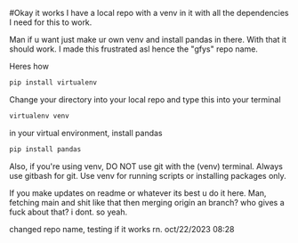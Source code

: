 #Okay it works
I have a local repo with a venv in it with all the dependencies I need for this to work.

Man if u want just make ur own venv and install pandas in there. With that it should work. I made this frustrated asl hence the "gfys" repo name.

Heres how
```python 
pip install virtualenv
```
Change your directory into your local repo and type this into your terminal
```python 
virtualenv venv
```

in your virtual environment, install pandas
```python
pip install pandas
```

Also, if you're using venv, DO NOT use git with the (venv) terminal. Always use gitbash for git. Use venv for running scripts or installing packages only.

If you make updates on readme or whatever its best u do it here. Man, fetching main and shit like that then merging origin an branch? who gives a fuck about that? i dont. so yeah.

changed repo name, testing if it works rn.
oct/22/2023 08:28
